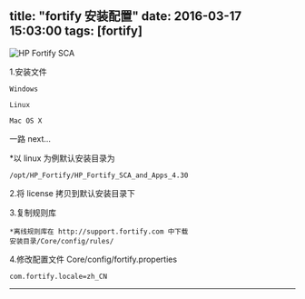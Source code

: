 title: "fortify 安装配置"
date: 2016-03-17 15:03:00
tags: [fortify]
---
![HP Fortify SCA](https://img.geyuxu.com/2016-03-17-001.png)

<!--more-->

1.安装文件

	Windows
	
	Linux
	
	Mac OS X

一路 next...

*以 linux 为例默认安装目录为

	/opt/HP_Fortify/HP_Fortify_SCA_and_Apps_4.30
2.将 license 拷贝到默认安装目录下

3.复制规则库

	*离线规则库在 http://support.fortify.com 中下载
	安装目录/Core/config/rules/
	
4.修改配置文件 Core/config/fortify.properties
	
	com.fortify.locale=zh_CN


----------
   
